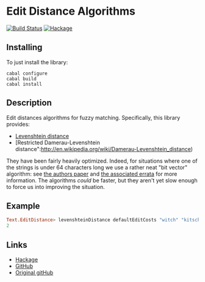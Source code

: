 # Edit Distance Algorithms

[![Build Status](https://travis-ci.org/phadej/edit-distance.svg?branch=master)](https://travis-ci.org/phadej/edit-distance)
[![Hackage](https://img.shields.io/hackage/v/edit-distance.svg)](http://hackage.haskell.org/package/edit-distance)

## Installing

To just install the library:

```
cabal configure
cabal build
cabal install
```

## Description

Edit distances algorithms for fuzzy matching. Specifically, this library provides:

* [Levenshtein distance](http://en.wikipedia.org/wiki/Levenshtein_distance)
* [Restricted Damerau-Levenshtein distance":http://en.wikipedia.org/wiki/Damerau-Levenshtein_distance)

They have been fairly heavily optimized. Indeed, for situations where one of
the strings is under 64 characters long we use a rather neat "bit vector"
algorithm: see [the authors paper](http://www.cs.uta.fi/~helmu/pubs/psc02.pdf)
and [the associated errata](http://www.cs.uta.fi/~helmu/pubs/PSCerr.html) for
more information. The algorithms _could_ be faster, but they aren't yet slow
enough to force us into improving the situation.

## Example

```hs
Text.EditDistance> levenshteinDistance defaultEditCosts "witch" "kitsch"
2
```


## Links

- [Hackage](http://hackage.haskell.org/package/edit-distance)
- [GitHub](http://github.com/phadej/edit-distance)
- [Original gitHub](http://github.com/batterseapower/edit-distance)
